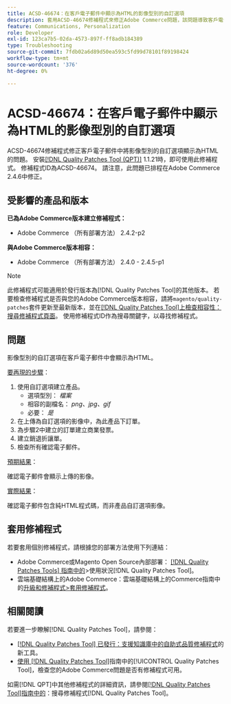```yaml
---
title: ACSD-46674：在客戶電子郵件中顯示為HTML的影像型別的自訂選項
description: 套用ACSD-46674修補程式來修正Adobe Commerce問題，該問題導致客戶電子郵件中將影像型別的自訂選項顯示為HTML。
feature: Communications, Personalization
role: Developer
exl-id: 123ca7b5-02da-4573-897f-ff8adb184389
type: Troubleshooting
source-git-commit: 7fdb02a6d89d50ea593c5fd99d78101f89198424
workflow-type: tm+mt
source-wordcount: '376'
ht-degree: 0%

---
```


# ACSD-46674：在客戶電子郵件中顯示為HTML的影像型別的自訂選項

ACSD-46674修補程式修正客戶電子郵件中將影像型別的自訂選項顯示為HTML的問題。 安裝[[!DNL Quality Patches Tool (QPT)]](https://experienceleague.adobe.com/zh-hant/docs/commerce-operations/tools/quality-patches-tool/quality-patches-tool-to-self-serve-quality-patches) 1.1.21時，即可使用此修補程式。 修補程式ID為ACSD-46674。 請注意，此問題已排程在Adobe Commerce 2.4.6中修正。

## 受影響的產品和版本

**已為Adobe Commerce版本建立修補程式：**

* Adobe Commerce （所有部署方法） 2.4.2-p2

**與Adobe Commerce版本相容：**

* Adobe Commerce （所有部署方法） 2.4.0 - 2.4.5-p1

>[!NOTE]
>
>此修補程式可能適用於發行版本為[!DNL Quality Patches Tool]的其他版本。 若要檢查修補程式是否與您的Adobe Commerce版本相容，請將`magento/quality-patches`套件更新至最新版本，並在[[!DNL Quality Patches Tool]上檢查相容性：搜尋修補程式頁面](https://experienceleague.adobe.com/tools/commerce-quality-patches/index.html?lang=zh-Hant)。 使用修補程式ID作為搜尋關鍵字，以尋找修補程式。

## 問題

影像型別的自訂選項在客戶電子郵件中會顯示為HTML。

<u>要再現的步驟</u>：

1. 使用自訂選項建立產品。
   * 選項型別： *檔案*
   * 相容的副檔名： *png、jpg、gif*
   * 必要： *是*
1. 在上傳為自訂選項的影像中，為此產品下訂單。
1. 為步驟2中建立的訂單建立商業發票。
1. 建立銷退折讓單。
1. 檢查所有確認電子郵件。

<u>預期結果</u>：

確認電子郵件會顯示上傳的影像。

<u>實際結果</u>：

確認電子郵件包含純HTML程式碼，而非產品自訂選項影像。

## 套用修補程式

若要套用個別修補程式，請根據您的部署方法使用下列連結：

* Adobe Commerce或Magento Open Source內部部署： [[!DNL Quality Patches Tools] 指南中的](/help/tools/quality-patches-tool/usage.md)>使用狀況[!DNL Quality Patches Tool]。
* 雲端基礎結構上的Adobe Commerce：雲端基礎結構上的Commerce指南中的[升級和修補程式>套用修補程式](https://experienceleague.adobe.com/docs/commerce-cloud-service/user-guide/develop/upgrade/apply-patches.html?lang=zh-Hant)。

## 相關閱讀

若要進一步瞭解[!DNL Quality Patches Tool]，請參閱：

* [[!DNL Quality Patches Tool] 已發行：支援知識庫中的自助式品質修補程式](https://experienceleague.adobe.com/zh-hant/docs/commerce-operations/tools/quality-patches-tool/quality-patches-tool-to-self-serve-quality-patches)的新工具。
* [使用 [!DNL Quality Patches Tool]](/help/tools/quality-patches-tool/patches-available-in-qpt/check-patch-for-magento-issue-with-magento-quality-patches.md)指南中的[!UICONTROL Quality Patches Tool]，檢查您的Adobe Commerce問題是否有修補程式可用。


如需[!DNL QPT]中其他修補程式的詳細資訊，請參閱[[!DNL Quality Patches Tool]指南中的](https://experienceleague.adobe.com/tools/commerce-quality-patches/index.html?lang=zh-Hant)：搜尋修補程式[!DNL Quality Patches Tool]。
